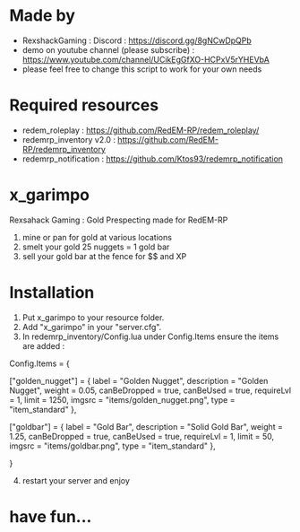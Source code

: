 # Made by
- RexshackGaming : Discord : https://discord.gg/8gNCwDpQPb
- demo on youtube channel (please subscribe) : https://www.youtube.com/channel/UCikEgGfXO-HCPxV5rYHEVbA
- please feel free to change this script to work for your own needs

# Required resources
- redem_roleplay : https://github.com/RedEM-RP/redem_roleplay/
- redemrp_inventory v2.0 : https://github.com/RedEM-RP/redemrp_inventory
- redemrp_notification : https://github.com/Ktos93/redemrp_notification

# x_garimpo
Rexsahack Gaming : Gold Prespecting made for RedEM-RP
1. mine or pan for gold at various locations
2. smelt your gold 25 nuggets = 1 gold bar
3. sell your gold bar at the fence for $$ and XP

# Installation
1. Put x_garimpo to your resource folder.
2. Add "x_garimpo" in your "server.cfg".
3. In redemrp_inventory/Config.lua under Config.Items ensure the items are added :

Config.Items = {

["golden_nugget"] = {
		label = "Golden Nugget",
		description = "Golden Nugget",
		weight = 0.05,
		canBeDropped = true,
		canBeUsed = true,
		requireLvl = 1,
		limit = 1250,
		imgsrc = "items/golden_nugget.png",
		type = "item_standard"
	},
	
["goldbar"] = {
		label = "Gold Bar",
		description = "Solid Gold Bar",
		weight = 1.25,
		canBeDropped = true,
		canBeUsed = true,
		requireLvl = 1,
		limit = 50,
		imgsrc = "items/goldbar.png",
		type = "item_standard"
	},
	
}

4. restart your server and enjoy

# have fun...
